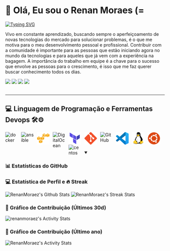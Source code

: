# 🏀 Olá, Eu sou o Renan Moraes (=

<p>
<a href="https://git.io/typing-svg"><img src="https://readme-typing-svg.demolab.com?font=Montserrat&weight=500&pause=1000&color=FF3A3A&width=435&lines=Estudante+em+Engenheiria+Devops;Apaixonado+por+Cloud+Computing;Uma+vida+de+aprendizado" alt="Typing SVG" /></a>
</p>

 Vivo em constante aprendizado, buscando sempre o aperfeiçoamento de novas tecnologias do mercado para solucionar problemas, é o que me motiva para o meu desenvolvimento pessoal e profissional. Contribuir com a comunidade é importante para as pessoas que estão iniciando agora no mundo da tecnologias e para aqueles que já vem com a experiência na bagagem. A importância do trabalho em equipe é a chave para o sucesso que envolve as pessoas para o crescimento, é isso que me faz querer buscar conhecimento todos os dias.
<div>
  <a href="https://www.facebook.com/renan.moraes.359" target="_blank"><img src="https://img.shields.io/badge/Facebook-1877F2?style=for-the-badge&logo=facebook&logoColor=white" target="_blank"></a>
  <a href="https://instagram.com/renann_moraes/" target="_blank"><img src="https://img.shields.io/badge/-Instagram-%23E4405F?style=for-the-badge&logo=instagram&logoColor=white" target="_blank"></a>
  <a href = "mailto:renanmoraesaraujo@gmail.com"><img src="https://img.shields.io/badge/-Gmail-%23333?style=for-the-badge&logo=gmail&logoColor=white" target="_blank"></a>
  <a href="https://www.linkedin.com/in/renan-moraes-548298b5/" target="_blank"><img src="https://img.shields.io/badge/-LinkedIn-%230077B5?style=for-the-badge&logo=linkedin&logoColor=white" target="_blank"></a>
</div>
<br/>

___

## 💻 Linguagem de Programação e Ferramentas Devops 🛠⚙

<a href="https://www.docker.com/"><img align="left" alt="docker" width="40px" style="padding-right:10px;" src="https://camo.githubusercontent.com/cbd55750b53c01dc18830d377c7364b01077e8a675a79d454a3f1ea549efe129/68747470733a2f2f63646e2e6a7364656c6976722e6e65742f67682f64657669636f6e732f64657669636f6e2f69636f6e732f646f636b65722f646f636b65722d6f726967696e616c2e737667"/></a>
<a href="https://www.ansible.com/"><img align="left" alt="ansible" width="40px" style="padding-right:10px;" src="https://camo.githubusercontent.com/e61f109d40cf1816f858a895584fa32d5885516d52503aaf5ac5b3648448c712/68747470733a2f2f63646e2e6a7364656c6976722e6e65742f67682f64657669636f6e732f64657669636f6e2f69636f6e732f616e7369626c652f616e7369626c652d6f726967696e616c2e737667"/></a>
<a href="https://aws.amazon.com/"><img align="left" alt="AWS" width="40px" style="padding-right:10px;" src="https://raw.githubusercontent.com/devicons/devicon/master/icons/amazonwebservices/amazonwebservices-original.svg"/></a>
<a href="https://www.digitalocean.com/"><img align="left" alt="DigitalOcean" width="40px" style="padding-right:10px;" src="https://camo.githubusercontent.com/4ac0a7a6e63c98f8a908b7a3b2eabe93cd34d5e1442f2b07d50c37d2412d91a8/68747470733a2f2f63646e2e6a7364656c6976722e6e65742f67682f64657669636f6e732f64657669636f6e2f69636f6e732f6469676974616c6f6365616e2f6469676974616c6f6365616e2d6f726967696e616c2e737667"/></a>
<a href="https://www.terraform.io/"><img align="left" alt="Terraform" width="40px" style="padding-right:10px;" src="https://raw.githubusercontent.com/devicons/devicon/master/icons/terraform/terraform-original.svg"/></a>
<a href="https://git-scm.com/"><img align="left" alt="Git" width="40px" style="padding-right:10px;" src="https://raw.githubusercontent.com/devicons/devicon/master/icons/git/git-original.svg"/></a>
<a href="https://github.com/"><img align="left" alt="GitHub" width="40px" style="padding-right:10px;" src="https://user-images.githubusercontent.com/3369400/139447912-e0f43f33-6d9f-45f8-be46-2df5bbc91289.png"/></a>
<a href="https://code.visualstudio.com/"><img align="left" alt="VSCode" width="40px" style="padding-right:10px;" src="https://raw.githubusercontent.com/devicons/devicon/master/icons/vscode/vscode-original.svg"/></a>
<a href="https://www.linux.org/"><img align="left" alt="Linux" width="40px" style="padding-right:10px;" src="https://raw.githubusercontent.com/devicons/devicon/master/icons/linux/linux-original.svg"/></a>
<a href="https://ubuntu.com/"><img align="left" alt="Ubuntu" width="40px" style="padding-right:10px;" src="https://raw.githubusercontent.com/devicons/devicon/master/icons/ubuntu/ubuntu-plain.svg"/></a>
<a href="https://www.centos.org/"><img align="left" alt="centos" width="40px" style="padding-right:10px;" src="https://camo.githubusercontent.com/660b72f6f837eda84d722a56080a2d15d32f7aa9331f39766a7b8e83e3e3f470/68747470733a2f2f63646e2e6a7364656c6976722e6e65742f67682f64657669636f6e732f64657669636f6e2f69636f6e732f63656e746f732f63656e746f732d6f726967696e616c2e737667"/></a>

<br>

#

###

<details open>
  <summary><h3>📊 Estatísticas do GitHub</h3></summary>
   
  <h3>💻 Estatística de Perfil e 🔥 Streak</h3>
  <img alt="RenanMoraez's Github Stats" src="https://github-readme-stats-sigma-five.vercel.app/api/?username=RenanMoraez&show_icons=true&theme=tokyonight&hide_border=true" height="165px"/></a>  
  <img alt="RenanMoraez's Streak Stats" src="https://streak-stats.demolab.com/?user=RenanMoraez&theme=tokyonight&hide_border=true" height="165px"/></a>
  <br/>
  
  <h3>💪 Gráfico de Contribuição (Últimos 30d)</h3>
  <img alt="renanmoraez's Activity Stats" src="https://github-readme-activity-graph.cyclic.app/graph/?username=RenanMoraez&theme=tokyo-night&hide_border=true"/></a>
  <br/>
  
  <h3>🦾 Gráfico de Contribuição (Último ano)</h3>
  <img alt="RenanMoraez's Activity Stats" src="http://github-profile-summary-cards.vercel.app/api/cards/profile-details?username=RenanMoraez&theme=tokyonight&hide_border=true"/></a>
  <br>

</details>  
